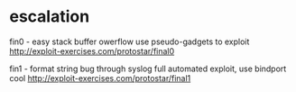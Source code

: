 escalation
==========

fin0 - 	easy stack buffer owerflow
		use pseudo-gadgets to exploit
		http://exploit-exercises.com/protostar/final0
		
fin1 - 	format string bug through syslog
		full automated exploit, use bindport
		cool
		http://exploit-exercises.com/protostar/final1
